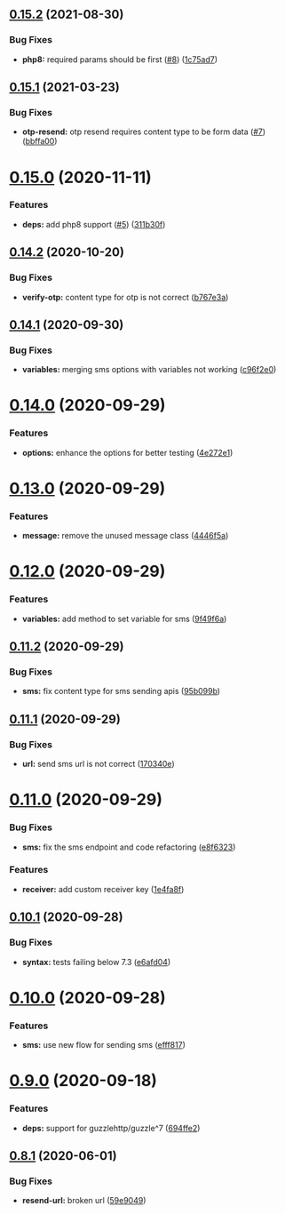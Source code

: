 ## [0.15.2](https://github.com/craftsys/msg91-php/compare/v0.15.1...v0.15.2) (2021-08-30)


### Bug Fixes

* **php8:** required params should be first ([#8](https://github.com/craftsys/msg91-php/issues/8)) ([1c75ad7](https://github.com/craftsys/msg91-php/commit/1c75ad7fdde1ac6f42a7a8fd16f570dd31d66d43))

## [0.15.1](https://github.com/craftsys/msg91-php/compare/v0.15.0...v0.15.1) (2021-03-23)


### Bug Fixes

* **otp-resend:** otp resend requires content type to be form data ([#7](https://github.com/craftsys/msg91-php/issues/7)) ([bbffa00](https://github.com/craftsys/msg91-php/commit/bbffa00299d9761b4a5ffdeaeeda0ba4cc660798))

# [0.15.0](https://github.com/craftsys/msg91-php/compare/v0.14.2...v0.15.0) (2020-11-11)


### Features

* **deps:** add php8 support ([#5](https://github.com/craftsys/msg91-php/issues/5)) ([311b30f](https://github.com/craftsys/msg91-php/commit/311b30ffb77c1c402d1e82054c5590641314ef90))

## [0.14.2](https://github.com/craftsys/msg91-php/compare/v0.14.1...v0.14.2) (2020-10-20)


### Bug Fixes

* **verify-otp:** content type for otp is not correct ([b767e3a](https://github.com/craftsys/msg91-php/commit/b767e3abeaa2ef231175ada2b34f0c1b353803c2))

## [0.14.1](https://github.com/craftsys/msg91-php/compare/v0.14.0...v0.14.1) (2020-09-30)


### Bug Fixes

* **variables:** merging sms options with variables not working ([c96f2e0](https://github.com/craftsys/msg91-php/commit/c96f2e04f6644befd368b63df7699286ab3e0151))

# [0.14.0](https://github.com/craftsys/msg91-php/compare/v0.13.0...v0.14.0) (2020-09-29)


### Features

* **options:** enhance the options for better testing ([4e272e1](https://github.com/craftsys/msg91-php/commit/4e272e1e44e250f46f2bf7dbd5ae8ae075875ef3))

# [0.13.0](https://github.com/craftsys/msg91-php/compare/v0.12.0...v0.13.0) (2020-09-29)


### Features

* **message:** remove the unused message class ([4446f5a](https://github.com/craftsys/msg91-php/commit/4446f5a78c47a19bf7eb12fefda13770fb83a102))

# [0.12.0](https://github.com/craftsys/msg91-php/compare/v0.11.2...v0.12.0) (2020-09-29)


### Features

* **variables:** add method to set variable for sms ([9f49f6a](https://github.com/craftsys/msg91-php/commit/9f49f6a063b89d140df2d392d2dfcb6d1b132a93))

## [0.11.2](https://github.com/craftsys/msg91-php/compare/v0.11.1...v0.11.2) (2020-09-29)


### Bug Fixes

* **sms:** fix content type for sms sending apis ([95b099b](https://github.com/craftsys/msg91-php/commit/95b099b7643c0a5e4cb657a67c5b69028b8af90e))

## [0.11.1](https://github.com/craftsys/msg91-php/compare/v0.11.0...v0.11.1) (2020-09-29)


### Bug Fixes

* **url:** send sms url is not correct ([170340e](https://github.com/craftsys/msg91-php/commit/170340e0182f6a6506e598d6a0653a75212e3e36))

# [0.11.0](https://github.com/craftsys/msg91-php/compare/v0.10.1...v0.11.0) (2020-09-29)


### Bug Fixes

* **sms:** fix the sms endpoint and code refactoring ([e8f6323](https://github.com/craftsys/msg91-php/commit/e8f6323ae9d326093ce736da5e4b652e8d6aad67))


### Features

* **receiver:** add custom receiver key ([1e4fa8f](https://github.com/craftsys/msg91-php/commit/1e4fa8f3fb8be9fadea644886406e64132b6458c))

## [0.10.1](https://github.com/craftsys/msg91-php/compare/v0.10.0...v0.10.1) (2020-09-28)


### Bug Fixes

* **syntax:** tests failing below 7.3 ([e6afd04](https://github.com/craftsys/msg91-php/commit/e6afd041c880ad255fe5d639a721f47a174dff73))

# [0.10.0](https://github.com/craftsys/msg91-php/compare/v0.9.0...v0.10.0) (2020-09-28)


### Features

* **sms:** use new flow for sending sms ([efff817](https://github.com/craftsys/msg91-php/commit/efff817074f586a6da1305c689d442e1b17d7653))

# [0.9.0](https://github.com/craftsys/msg91-php/compare/v0.8.1...v0.9.0) (2020-09-18)


### Features

* **deps:** support for guzzlehttp/guzzle^7 ([694ffe2](https://github.com/craftsys/msg91-php/commit/694ffe2a146c1da4549ef78f9cbf06b870cececb))

## [0.8.1](https://github.com/craftsys/msg91-php/compare/v0.8.0...v0.8.1) (2020-06-01)


### Bug Fixes

* **resend-url:** broken url ([59e9049](https://github.com/craftsys/msg91-php/commit/59e9049f210aff7e481ff3384a934ff2dd449f37))
